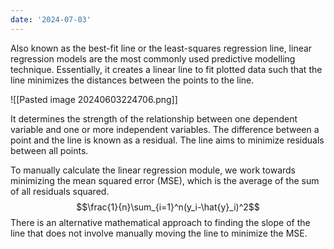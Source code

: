 ```yaml
---
date: '2024-07-03'
---
```


Also known as the best-fit line or the least-squares regression line, linear regression models are the most commonly used predictive modelling technique. Essentially, it creates a linear line to fit plotted data such that the line minimizes the distances between the points to the line.

![[Pasted image 20240603224706.png]]

It determines the strength of the relationship between one dependent variable and one or more independent variables. The difference between a point and the line is known as a <span class="highlight">residual</span>. The line aims to minimize residuals between all points.

To manually calculate the linear regression module, we work towards minimizing the mean squared error (MSE), which is the average of the sum of all residuals squared. $$\frac{1}{n}\sum_{i=1}^n(y_i-\hat{y}_i)^2$$There is an alternative mathematical approach to finding the slope of the line that does not involve manually moving the line to minimize the MSE.

